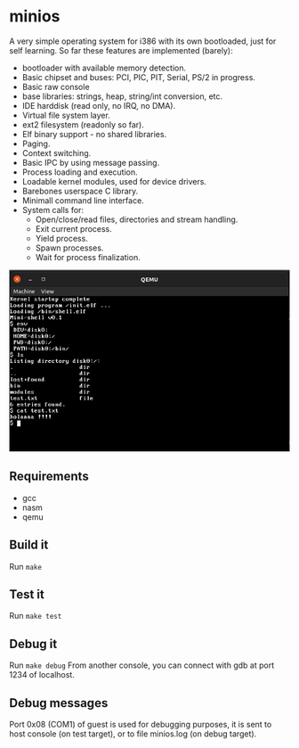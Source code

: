 # minios
A very simple operating system for i386 with its own bootloaded, just for self learning.
So far these features are implemented (barely):
* bootloader with available memory detection.
* Basic chipset and buses: PCI, PIC, PIT, Serial, PS/2 in progress.
* Basic raw console
* base libraries: strings, heap, string/int conversion, etc.
* IDE harddisk (read only, no IRQ, no DMA).
* Virtual file system layer.
* ext2 filesystem (readonly so far).
* Elf binary support - no shared libraries.
* Paging.
* Context switching.
* Basic IPC by using message passing.
* Process loading and execution.
* Loadable kernel modules, used for device drivers.
* Barebones userspace C library.
* Minimall command line interface.
* System calls for:
  * Open/close/read files, directories and stream handling.
  * Exit current process.
  * Yield process.
  * Spawn processes.
  * Wait for process finalization.

![screenshot](screenshot.png)

## Requirements
* gcc
* nasm
* qemu

## Build it
Run ```make```

## Test it
Run ```make test```

## Debug it
Run ```make debug```
From another console, you can connect with gdb at port 1234 of localhost.

## Debug messages
Port 0x08 (COM1) of guest is used for debugging purposes, it is sent to host console (on test target), or to file minios.log (on debug target).
